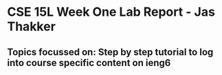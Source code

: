 # CSE 15L Week One Lab Report - Jas Thakker
## Topics focussed on: Step by step tutorial to log into course specific content on ieng6
